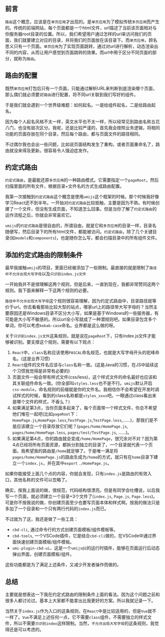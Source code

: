## 前言

`路由`这个概念，应该是在`单页应用`才出现的。是`单页应用`为了模拟传统`多页应用`而产生的。传统的前端网站，每个页面都是一个html文件，url描述了当前该页面相对与你服务器root目录的位置。所以，我们希望用户通过怎样的url来访问我们的页面，我们就要建立对应的目录，并将我们的页面放在该目录下。而`单页应用`，顾名思义只有一个页面。`单页应用`为了实现页面跳转，通过对url进行解析，动态渲染出不同的内容，从而让用户感觉到页面跳转的效果。而url中用于区分不同页面的部分，就称为`路由`。

## 路由的配置

既然`单页应用`打包后只有一个页面，只能通过解析URL来判断到底渲染哪个页面，那么偶们就必须要对`路由`进行配置，将不同url关联到我们写好的组件。

于是我们就会遇到一个世界级难题：如何起名。一是给组件起名，二是给路由起名。

因为每个人起名风格不太一样，英文水平也不太一样，所以经常见到路由名称五花八门，也没有层次区分。我呢，还是比较严谨的，首先我会按照业务逻辑，将相同功能的页面存放在同个目录，然后每个路由，都与页面文件的路径相同。

不过偶尔我也会出一些问题，比如说页面结构发生了重构，或者页面重命名了，路由就没来得及更新。很容易令人强迫症发作。

## 约定式路由

`约定式路由`，是最能还原`多页应用`的一种路由模式。它需要指定一个`pageRoot`，然后扫描里面的所有文件，根据目录+文件名的方式生成路由配置。

我第一次接触到`约定式路由`这个概念是使用`umijs`这个框架的时候。那个时候我好像学习React还不到半年。一开始对`约定式路由`比较抵触，主要是因为不熟。有时候创建了一个文件，但没有生成页面，不知道怎么回事。但是当你了解了`约定式路由`的运作流程之后，你就会非常喜欢它。

`umijs`的`约定式路由`是很自由的，所谓自由，就是它和`多页应用`的目录一样，目录名随便写，然后目录下的所有html文件，都能被访问。`约定式路由`，除了几个关键目录(如`models`和`components`)，也是随你怎么写，都会扫描目录中的所有组件文件。

## 添加约定式路由的限制条件

最早我接触`umijs`的项目，里面已经被添加了一些限制。最直接的就是限制了`路径中不允许出现大写字母`以及`只识别index.js文件`

一开始我并不是很理解这两个规则，但是后来，一直到现在，我都非常赞同这两个规则。我下面来解释一下这两个规则的必要。

`路径中不允许出现大写字母`这个规则很容易理解，因为约定式路由中，目录路径就等价于url。你去看看那些比较大型的站点，哪家url上的路径带大写字母的？当然主要原因还是Windows目录不区分大小写，如果是基于Windows的一些服务器，有可能是大小写不敏感的。所以url全小写就成了一种潜规则吧。如果目录包含多个单词，你可以考虑`kebab-case`命名。业界都是这么做的呀。

关于`只识别index.js文件`这条规则，就是说在`pageRoot`下，只有index.js文件才能够被识别。要支撑这个规则，需要有以下观点：

1. `React`中，`class`名称应该使用`PASCAL`命名规范，也就是大写字母开头的驼峰命名。(这是业界习惯)
2. `React`组件的文件名应该与`class`名称一致。(这是Java的习惯，在JS中延续这个习惯我觉得是非常有必要的)
3. 页面文件一般会带有样式文件(css/less)，这个样式文件的命名最好也应该和其关联组件命名一致。(你全部叫`styles.less`也不是不行。`umijs`默认开启`css-module`，命名规则的前缀就是你的文件名。我相信你不会希望在开发时调试样式的时候，看到的class名称都是`styles_xxxx`吧。一眼通过class看出来是哪个文件的样式，不香么？)
4. 如果满足第3点，当你页面多起来了，每个页面带一个样式文件，你总不希望他们堆在一起吧(比如`pageRoot`下：`HomePage.js`,`HomePage.less`,`TestPage.js`,`TestPage.less`,......)，那我们是不是应该建立一个目录存放它们呢？(`pages/home/HomePage.js`, `pages/home/HomePage.less`, `pages/test/TestPage.js`, ......)。
5. 如果满足第4点，你的路由就会变成`/home/HomePage`，很冗余对不对？因为第4点已经将所有页面资源，都拆分到独立的目录了，一个目录就代表一个页面。我希望我的路由是`/home`就足够了。于是唯一满足将`pages/home/HomePage.js`的路由生成为`/home`的方式，就只有在`home`目录下建立一个`index.js`，并在其中`export` `./HomePage.js`。

如果你能接受上面几个点的内容，你就会发现，只有`index.js`是路由的有效入口，其他名称的文件可以忽略了。

确实，按我上面说的做，很规范，代码结构很漂亮。但是有同学会吐槽说，以后我写一个页面，就必须建立一个目录+3个文件了(`index.js`, `Page.js`, `Page.less`)。
可是你不按我说的做，你创建页面至少也要写页面本体和样式啊。按我的做法只是多加了一个目录和一个只有两行代码的`index.js`而已。

不过就为了这，我还是做了一些工具：

- `cbd-cli`, 通过命令行的方式创建页面模板/组件模板等。
- `cbd-tools`, 一个VSCode插件，它是结合`cbd-cli`做的，在VSCode中通过界面快速创建页面模板/组件模板。
- `umi-plugin-cbd-ui`，这是一个`umijs@2`的运行时插件，能够在页面运行后动态弹出界面，创建页面模板/组件。

这些功能都是为了满足上述条件，又减少开发者操作而做的。

## 总结

主要就是想表达一下我在约定式路由的限制条件上面的看法。因为这个问题之前和很多人都讨论过。基本上大家都不能拿出比我更好的方案。所以我就记录一下。

当然关于`index.js`作为入口的这条规则，在`React`中是比较适用的，但是`Vue`就不一样了。`Vue`不满足上述任何一点，它不需要`class`组件，不需要独立的样式文件，所以不需要`只识别index`这样限制。当然，`不允许出现大写字母`的这条规则，我觉得还是可以考虑的。
